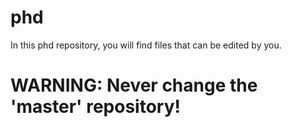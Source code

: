 # phd

In this phd repository, you will find files that can be edited by you. 

# WARNING: Never change the 'master' repository! 
